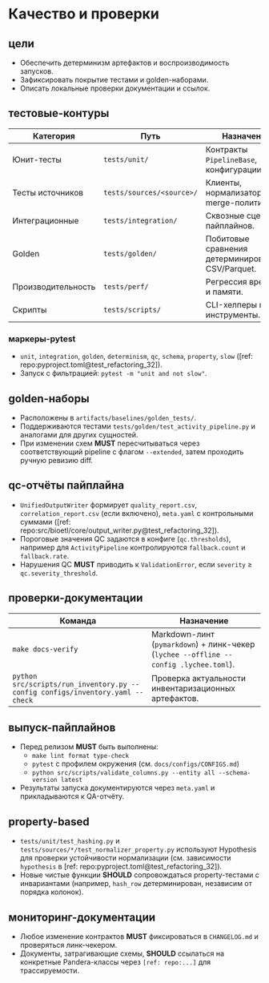 # Качество и проверки

## цели

- Обеспечить детерминизм артефактов и воспроизводимость запусков.
- Зафиксировать покрытие тестами и golden-наборами.
- Описать локальные проверки документации и ссылок.

## тестовые-контуры

| Категория | Путь | Назначение |
| --- | --- | --- |
| Юнит-тесты | `tests/unit/` | Контракты `PipelineBase`, конфигурации, utils. |
| Тесты источников | `tests/sources/<source>/` | Клиенты, нормализаторы, merge-политики. |
| Интеграционные | `tests/integration/` | Сквозные сценарии пайплайнов. |
| Golden | `tests/golden/` | Побитовые сравнения детерминированных CSV/Parquet. |
| Производительность | `tests/perf/` | Регрессия времени и памяти. |
| Скрипты | `tests/scripts/` | CLI-хелперы и QA-инструменты. |

### маркеры-pytest

- `unit`, `integration`, `golden`, `determinism`, `qc`, `schema`, `property`, `slow` ([ref: repo:pyproject.toml@test_refactoring_32]).
- Запуск с фильтрацией: `pytest -m "unit and not slow"`.

## golden-наборы

- Расположены в `artifacts/baselines/golden_tests/`.
- Поддерживаются тестами `tests/golden/test_activity_pipeline.py` и аналогами для других сущностей.
- При изменении схем **MUST** пересчитываться через соответствующий pipeline с флагом `--extended`, затем проходить ручную ревизию diff.

## qc-отчёты пайплайна

- `UnifiedOutputWriter` формирует `quality_report.csv`, `correlation_report.csv` (если включено), `meta.yaml` с контрольными суммами ([ref: repo:src/bioetl/core/output_writer.py@test_refactoring_32]).
- Пороговые значения QC задаются в конфиге (`qc.thresholds`), например для `ActivityPipeline` контролируются `fallback.count` и `fallback.rate`.
- Нарушения QC **MUST** приводить к `ValidationError`, если `severity` ≥ `qc.severity_threshold`.

## проверки-документации

| Команда | Назначение |
| --- | --- |
| `make docs-verify` | Markdown-линт (`pymarkdown`) + линк-чекер (`lychee --offline --config .lychee.toml`). |
| `python src/scripts/run_inventory.py --config configs/inventory.yaml --check` | Проверка актуальности инвентаризационных артефактов. |

## выпуск-пайплайнов

- Перед релизом **MUST** быть выполнены:
  - `make lint format type-check`
  - `pytest` с профилем окружения (см. `docs/configs/CONFIGS.md`)
  - `python src/scripts/validate_columns.py --entity all --schema-version latest`
- Результаты запуска документируются через `meta.yaml` и прикладываются к QA-отчёту.

## property-based

- `tests/unit/test_hashing.py` и `tests/sources/*/test_normalizer_property.py` используют Hypothesis для проверки устойчивости нормализации (см. зависимости `hypothesis` в [ref: repo:pyproject.toml@test_refactoring_32]).
- Новые чистые функции **SHOULD** сопровождаться property-тестами с инвариантами (например, `hash_row` детерминирован, независим от порядка колонок).

## мониторинг-документации

- Любое изменение контрактов **MUST** фиксироваться в `CHANGELOG.md` и проверяться линк-чекером.
- Документы, затрагивающие схемы, **SHOULD** ссылаться на конкретные Pandera-классы через `[ref: repo:...]` для трассируемости.


